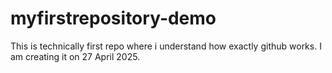 # myfirstrepository-demo
This is technically first repo where i understand how exactly github works. I am creating it on 27 April 2025.
